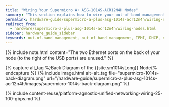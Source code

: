 ```yaml
---
title: "Wiring Your Supermicro A+ ASG-1014S-ACR12N4H Nodes"
summary: "This section explains how to wire your out-of-band management (IPMI) port, 25 Gbps or 100 Gbps ports, and power on Supermicro 1014S nodes."
permalink: hardware-guide/supermicro-a-plus-asg-1014s-acr12n4h/wiring-nodes.html
redirect_from:
  - hardware/supermicro-a-plus-asg-1014s-acr12n4h/wiring-nodes.html
sidebar: hardware_guide_sidebar
keywords: out-of-band management, out of band management, IPMI, DHCP, network, networking, LAN, ipmitool, 100 Gbps, Ethernet, power, Supermicro 1014S, ACR12N4H
---
```


{% include note.html content="The two Ethernet ports on the back of your node (to the right of the USB ports) are unused." %}

{% capture alt_tag %}Back Diagram of the {{site.sm1014sLong}} Node{% endcapture %}
{% include image.html alt=alt_tag file="supermicro-1014s-back-diagram.png" url="/hardware-guide/supermicro-a-plus-asg-1014s-acr12n4h/images/supermicro-1014s-back-diagram.png" %}

{% include content-reuse/platform-agnostic-unified-networking-wiring-25-100-gbps.md %}
